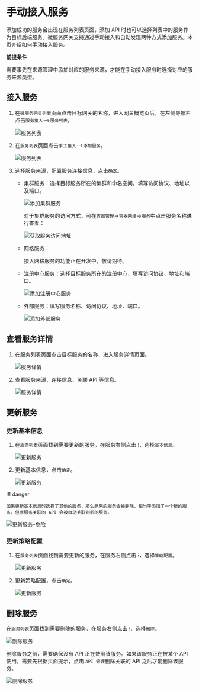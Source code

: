 # 手动接入服务

添加成功的服务会出现在服务列表页面，添加 API 时也可以选择列表中的服务作为目标后端服务。微服务网关支持通过手动接入和自动发现两种方式添加服务。本页介绍如何手动接入服务。

**前提条件**

需要事先在来源管理<!--待补充链接-->中添加对应的服务来源，才能在手动接入服务时选择对应的服务来源类型。

## 接入服务

1. 在`微服务网关列表`页面点击目标网关的名称，进入网关概览页后，在左侧导航栏点击`服务接入`-->`服务列表`。

    ![服务列表](https://docs.daocloud.io/daocloud-docs-images/docs/skoala/ms-gateway/service/imgs/service-list.png)

2. 在`服务列表`页面点击`手工接入`-->`添加服务`。

    ![服务列表](https://docs.daocloud.io/daocloud-docs-images/docs/skoala/ms-gateway/service/imgs/manual.png)

3. 选择服务来源，配置服务连接信息，点击`确定`。

    - 集群服务：选择目标服务所在的集群和命名空间，填写访问协议、地址以及端口。

        ![添加集群服务](https://docs.daocloud.io/daocloud-docs-images/docs/skoala/ms-gateway/service/imgs/config1.png)

        对于集群服务的访问方式，可在`容器管理`->`容器网络`->`服务`中点击服务名称进行查看：

        ![获取服务访问地址](https://docs.daocloud.io/daocloud-docs-images/docs/skoala/ms-gateway/service/imgs/service-access.png)

    - 网格服务：

        接入网格服务的功能正在开发中，敬请期待。

    - 注册中心服务：选择目标服务所在的注册中心，填写访问协议、地址和端口。

        ![添加注册中心服务](https://docs.daocloud.io/daocloud-docs-images/docs/skoala/ms-gateway/service/imgs/config3.png)

    - 外部服务：填写服务名称、访问协议、地址、端口。
  
        ![添加外部服务](https://docs.daocloud.io/daocloud-docs-images/docs/skoala/ms-gateway/service/imgs/config4.png)

## 查看服务详情

1. 在服务列表页面点击目标服务的名称，进入服务详情页面。

    ![服务详情](https://docs.daocloud.io/daocloud-docs-images/docs/skoala/ms-gateway/service/imgs/service-details0.png)

2. 查看服务来源、连接信息、关联 API 等信息。

    ![服务详情](https://docs.daocloud.io/daocloud-docs-images/docs/skoala/ms-gateway/service/imgs/service-details2.png)

## 更新服务

### 更新基本信息

1. 在`服务列表`页面找到需要更新的服务，在服务右侧点击 **`ⵗ`**，选择`基本信息`。

    ![更新服务](https://docs.daocloud.io/daocloud-docs-images/docs/skoala/ms-gateway/service/imgs/update1.png)

2. 更新基本信息，点击`确定`。

    ![更新服务](https://docs.daocloud.io/daocloud-docs-images/docs/skoala/ms-gateway/service/imgs/update1.png)

!!! danger

    如果更新基本信息时选择了其他的服务，那么原来的服务会被删除，相当于添加了一个新的服务。但原服务关联的 API 会被自动关联到新的服务。

![更新服务-危险](https://docs.daocloud.io/daocloud-docs-images/docs/skoala/ms-gateway/service/imgs/update-danger.png)

### 更新策略配置

1. 在`服务列表`页面找到需要更新的服务，在服务右侧点击 **`ⵗ`**，选择`策略配置`。

    ![更新服务](https://docs.daocloud.io/daocloud-docs-images/docs/skoala/ms-gateway/service/imgs/update3.png)

2. 更新策略配置，点击`确定`。

    ![更新服务](https://docs.daocloud.io/daocloud-docs-images/docs/skoala/ms-gateway/service/imgs/update4.png)

## 删除服务

在`服务列表`页面找到需要删除的服务，在服务右侧点击 **`ⵗ`**，选择`删除`。

![删除服务](https://docs.daocloud.io/daocloud-docs-images/docs/skoala/ms-gateway/service/imgs/delete.png)

删除服务之前，需要确保没有 API 正在使用该服务。如果该服务正在被某个 API 使用，需要先根据页面提示，点击 `API 管理`删除关联的 API 之后才能删除该服务。

![删除服务](https://docs.daocloud.io/daocloud-docs-images/docs/skoala/ms-gateway/service/imgs/delete1.png)

